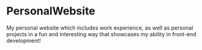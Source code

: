 # PersonalWebsite

My personal website which includes work experience, as well as personal projects in a fun and interesting way that showcases my ability in front-end development!